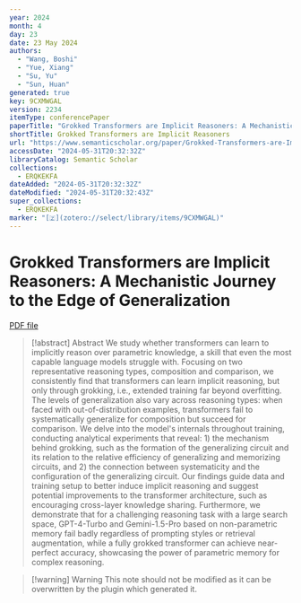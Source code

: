 ```yaml
---
year: 2024
month: 4
day: 23
date: 23 May 2024
authors:
  - "Wang, Boshi"
  - "Yue, Xiang"
  - "Su, Yu"
  - "Sun, Huan"
generated: true
key: 9CXMWGAL
version: 2234
itemType: conferencePaper
paperTitle: "Grokked Transformers are Implicit Reasoners: A Mechanistic Journey to the Edge of Generalization"
shortTitle: Grokked Transformers are Implicit Reasoners
url: "https://www.semanticscholar.org/paper/Grokked-Transformers-are-Implicit-Reasoners%3A-A-to-Wang-Yue/5b1120f547d3969afc49b4a094e874d568e53aca"
accessDate: "2024-05-31T20:32:32Z"
libraryCatalog: Semantic Scholar
collections:
  - ERQKEKFA
dateAdded: "2024-05-31T20:32:32Z"
dateModified: "2024-05-31T20:32:43Z"
super_collections:
  - ERQKEKFA
marker: "[🇿](zotero://select/library/items/9CXMWGAL)"
---
```


# Grokked Transformers are Implicit Reasoners: A Mechanistic Journey to the Edge of Generalization

[PDF file](/Papers/PDFs/Wang%20et%20al.%202024undefined%20-%20Grokked%20Transformers%20are%20Implicit%20Reasoners%20A%20Mechanistic%20Journey%20to%20the%20Edge%20of%20Generalization.pdf)

> [!abstract] Abstract
> We study whether transformers can learn to implicitly reason over parametric knowledge, a skill that even the most capable language models struggle with. Focusing on two representative reasoning types, composition and comparison, we consistently find that transformers can learn implicit reasoning, but only through grokking, i.e., extended training far beyond overfitting. The levels of generalization also vary across reasoning types: when faced with out-of-distribution examples, transformers fail to systematically generalize for composition but succeed for comparison. We delve into the model's internals throughout training, conducting analytical experiments that reveal: 1) the mechanism behind grokking, such as the formation of the generalizing circuit and its relation to the relative efficiency of generalizing and memorizing circuits, and 2) the connection between systematicity and the configuration of the generalizing circuit. Our findings guide data and training setup to better induce implicit reasoning and suggest potential improvements to the transformer architecture, such as encouraging cross-layer knowledge sharing. Furthermore, we demonstrate that for a challenging reasoning task with a large search space, GPT-4-Turbo and Gemini-1.5-Pro based on non-parametric memory fail badly regardless of prompting styles or retrieval augmentation, while a fully grokked transformer can achieve near-perfect accuracy, showcasing the power of parametric memory for complex reasoning.

>[!warning] Warning
> This note should not be modified as it can be overwritten by the plugin which generated it.

